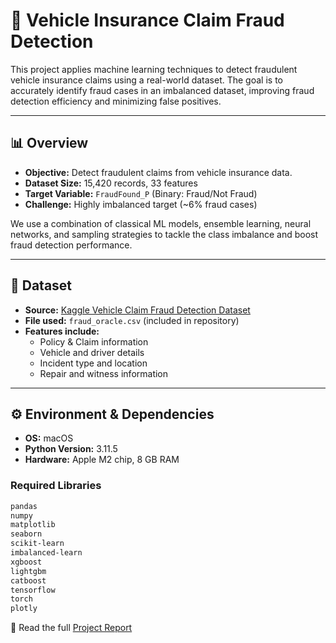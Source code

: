 # 🚗 Vehicle Insurance Claim Fraud Detection

This project applies machine learning techniques to detect fraudulent vehicle insurance claims using a real-world dataset. The goal is to accurately identify fraud cases in an imbalanced dataset, improving fraud detection efficiency and minimizing false positives.

---

## 📊 Overview

- **Objective:** Detect fraudulent claims from vehicle insurance data.
- **Dataset Size:** 15,420 records, 33 features
- **Target Variable:** `FraudFound_P` (Binary: Fraud/Not Fraud)
- **Challenge:** Highly imbalanced target (~6% fraud cases)

We use a combination of classical ML models, ensemble learning, neural networks, and sampling strategies to tackle the class imbalance and boost fraud detection performance.

---

## 📁 Dataset

- **Source:** [Kaggle Vehicle Claim Fraud Detection Dataset](https://www.kaggle.com/datasets)
- **File used:** `fraud_oracle.csv` (included in repository)
- **Features include:**
  - Policy & Claim information
  - Vehicle and driver details
  - Incident type and location
  - Repair and witness information

---

## ⚙️ Environment & Dependencies

- **OS:** macOS  
- **Python Version:** 3.11.5  
- **Hardware:** Apple M2 chip, 8 GB RAM  

### Required Libraries
```bash
pandas
numpy
matplotlib
seaborn
scikit-learn
imbalanced-learn
xgboost
lightgbm
catboost
tensorflow
torch
plotly 
```
📄 Read the full [Project Report](docs/Project_Report.pdf)

